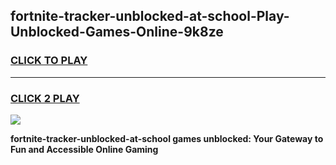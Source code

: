
## fortnite-tracker-unblocked-at-school-Play-Unblocked-Games-Online-9k8ze
<h3>
<a href="https://premium76.site?title=fortnite-tracker-unblocked-at-school&ref=25A">CLICK TO PLAY</a></h3>
<hr>

<h3>
<a href="https://premium76.site?title=fortnite-tracker-unblocked-at-school&ref=25A">CLICK 2 PLAY</a>
  
</h3>

<a href="https://premium76.site?title=fortnite-tracker-unblocked-at-school&ref=25A"><img src="https://clearcache.store/games.png"></a>


**fortnite-tracker-unblocked-at-school games unblocked: Your Gateway to Fun and Accessible Online Gaming**
